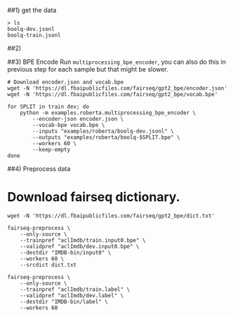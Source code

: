 
##1) get the data 
```shell script
> ls 
boolq-dev.jsonl
boolq-train.jsonl
```

##2)


##3) BPE Encode
Run `multiprocessing_bpe_encoder`, you can also do this in previous step for each sample but that might be slower.

```shell script
# Download encoder.json and vocab.bpe
wget -N 'https://dl.fbaipublicfiles.com/fairseq/gpt2_bpe/encoder.json'
wget -N 'https://dl.fbaipublicfiles.com/fairseq/gpt2_bpe/vocab.bpe'

for SPLIT in train dev; do
    python -m examples.roberta.multiprocessing_bpe_encoder \
        --encoder-json encoder.json \
        --vocab-bpe vocab.bpe \
        --inputs "examples/roberta/boolq-dev.jsonl" \
        --outputs "examples/roberta/boolq-$SPLIT.bpe" \
        --workers 60 \
        --keep-empty
done
```


##4) Preprocess data
# Download fairseq dictionary.

```shell script
wget -N 'https://dl.fbaipublicfiles.com/fairseq/gpt2_bpe/dict.txt'  

fairseq-preprocess \
    --only-source \
    --trainpref "aclImdb/train.input0.bpe" \
    --validpref "aclImdb/dev.input0.bpe" \
    --destdir "IMDB-bin/input0" \
    --workers 60 \
    --srcdict dict.txt

fairseq-preprocess \
    --only-source \
    --trainpref "aclImdb/train.label" \
    --validpref "aclImdb/dev.label" \
    --destdir "IMDB-bin/label" \
    --workers 60
```

